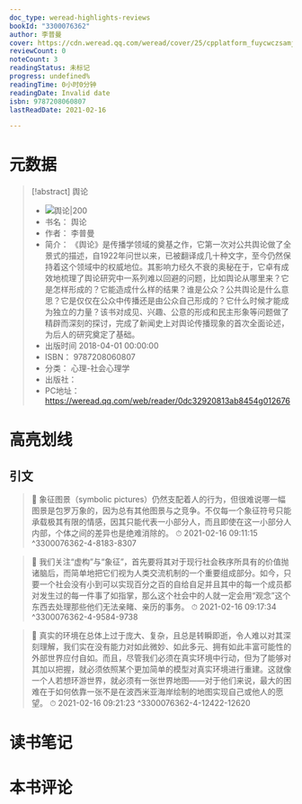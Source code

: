 ```yaml
---
doc_type: weread-highlights-reviews
bookId: "3300076362"
author: 李普曼
cover: https://cdn.weread.qq.com/weread/cover/25/cpplatform_fuycwczsamjgswfpdkhuf3/t7_cpplatform_fuycwczsamjgswfpdkhuf31698909444.jpg
reviewCount: 0
noteCount: 3
readingStatus: 未标记
progress: undefined%
readingTime: 0小时0分钟
readingDate: Invalid date
isbn: 9787208060807
lastReadDate: 2021-02-16

---
```

# 元数据
> [!abstract] 舆论
> - ![ 舆论|200](https://cdn.weread.qq.com/weread/cover/25/cpplatform_fuycwczsamjgswfpdkhuf3/t7_cpplatform_fuycwczsamjgswfpdkhuf31698909444.jpg)
> - 书名： 舆论
> - 作者： 李普曼
> - 简介： 《舆论》是传播学领域的奠基之作，它第一次对公共舆论做了全景式的描述，自1922年问世以来，已被翻译成几十种文字，至今仍然保持着这个领域中的权威地位。其影响力经久不衰的奥秘在于，它卓有成效地梳理了舆论研究中一系列难以回避的问题，比如舆论从哪里来？它是怎样形成的？它能造成什么样的结果？谁是公众？公共舆论是什么意思？它是仅仅在公众中传播还是由公众自己形成的？它什么时候才能成为独立的力量？该书对成见、兴趣、公意的形成和民主形象等问题做了精辟而深刻的探讨，完成了新闻史上对舆论传播现象的首次全面论述，为后人的研究奠定了基础。
> - 出版时间 2018-04-01 00:00:00
> - ISBN： 9787208060807
> - 分类： 心理-社会心理学
> - 出版社： 
> - PC地址：https://weread.qq.com/web/reader/0dc32920813ab8454g012676

# 高亮划线

## 引文

> 📌 象征图景（symbolic pictures）仍然支配着人的行为，但很难说哪一幅图景是包罗万象的，因为总有其他图景与之竞争。不仅每一个象征符号只能承载极其有限的情感，因其只能代表一小部分人，而且即使在这一小部分人内部，个体之间的差异也是绝难消除的。 
> ⏱ 2021-02-16 09:11:15 ^3300076362-4-8183-8307

> 📌 我们关注“虚构”与“象征”，首先要将其对于现行社会秩序所具有的价值抛诸脑后，而简单地把它们视为人类交流机制的一个重要组成部分。如今，只要一个社会没有小到可以实现百分之百的自给自足并且其中的每一个成员都对发生过的每一件事了如指掌，那么这个社会中的人就一定会用“观念”这个东西去处理那些他们无法亲睹、亲历的事务。 
> ⏱ 2021-02-16 09:17:34 ^3300076362-4-9584-9738

> 📌 真实的环境在总体上过于庞大、复杂，且总是转瞬即逝，令人难以对其深刻理解，我们实在没有能力对如此微妙、如此多元、拥有如此丰富可能性的外部世界应付自如。而且，尽管我们必须在真实环境中行动，但为了能够对其加以把握，就必须依照某个更加简单的模型对真实环境进行重建。这就像一个人若想环游世界，就必须有一张世界地图——对于他们来说，最大的困难在于如何依靠一张不是在波西米亚海岸绘制的地图实现自己或他人的愿望。 
> ⏱ 2021-02-16 09:21:23 ^3300076362-4-12422-12620

# 读书笔记

# 本书评论
